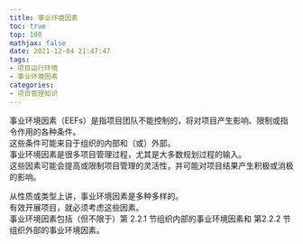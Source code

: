 ```yaml
---
title: 事业环境因素
toc: true
top: 100
mathjax: false
date: 2021-12-04 21:47:47
tags:
- 项目运行环境
- 事业环境因素
categories:
- 项目管理知识
---
```

事业环境因素（EEFs）是指项目团队不能控制的，将对项目产生影响、限制或指令作用的各种条件。  
这些条件可能来自于组织的内部和（或）外部。  
事业环境因素是很多项目管理过程，尤其是大多数规划过程的输入。  
这些因素可能会提高或限制项目管理的灵活性，并可能对项目结果产生积极或消极的影响。

从性质或类型上讲，事业环境因素是多种多样的。  
有效开展项目，就必须考虑这些因素。  
事业环境因素包括（但不限于）第 2.2.1 节组织内部的事业环境因素和 第2.2.2 节组织外部的事业环境因素。
